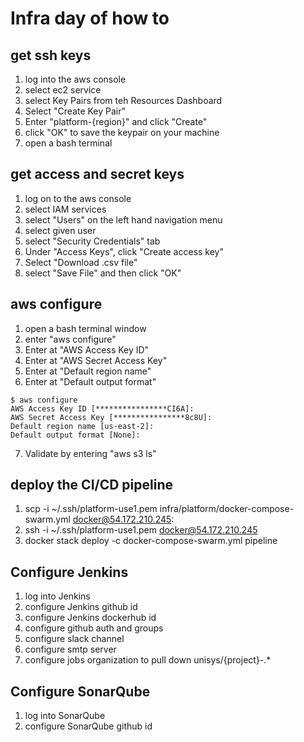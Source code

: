 # Infra day of how to
## get ssh keys
1. log into the aws console
1. select ec2 service
1. select Key Pairs from teh Resources Dashboard
1. Select "Create Key Pair"
1. Enter "platform-{region}" and click "Create"
1. click "OK" to save the keypair on your machine
1. open a bash terminal


## get access and secret keys
1. log on to the aws console
1. select IAM services
1. select "Users" on the left hand navigation menu
1. select given user
1. select "Security Credentials" tab
1. Under "Access Keys", click "Create access key"
1. Select "Download .csv file"
1. select "Save File" and then click "OK"


## aws configure
1. open a bash terminal window
2. enter "aws configure"
3. Enter at "AWS Access Key ID"
4. Enter at "AWS Secret Access Key"
5. Enter at "Default region name"
6. Enter at "Default output format"
```
$ aws configure
AWS Access Key ID [****************CI6A]:
AWS Secret Access Key [****************8c8U]:
Default region name [us-east-2]:
Default output format [None]:
```
7. Validate by entering "aws s3 ls"

## deploy the CI/CD pipeline
1.  scp -i ~/.ssh/platform-use1.pem infra/platform/docker-compose-swarm.yml docker@54.172.210.245:
1.  ssh  -i ~/.ssh/platform-use1.pem docker@54.172.210.245
1.  docker stack deploy -c docker-compose-swarm.yml  pipeline

## Configure Jenkins
1. log into Jenkins
3. configure Jenkins github id
2. configure Jenkins dockerhub id
2. configure github auth and groups
3. configure slack channel
4. configure smtp server
4. configure jobs organization to pull down unisys/{project}-.*

## Configure SonarQube
1. log into SonarQube
3. configure SonarQube github id
